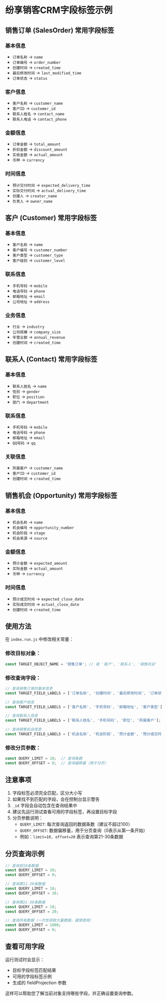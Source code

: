 # 纷享销客CRM字段标签示例

## 销售订单 (SalesOrder) 常用字段标签

### 基本信息
- `订单名称` → `name`
- `订单编号` → `order_number`
- `创建时间` → `created_time`
- `最后修改时间` → `last_modified_time`
- `订单状态` → `status`

### 客户信息
- `客户名称` → `customer_name`
- `客户ID` → `customer_id`
- `联系人姓名` → `contact_name`
- `联系人电话` → `contact_phone`

### 金额信息
- `订单金额` → `total_amount`
- `折扣金额` → `discount_amount`
- `实收金额` → `actual_amount`
- `币种` → `currency`

### 时间信息
- `预计交付时间` → `expected_delivery_time`
- `实际交付时间` → `actual_delivery_time`
- `创建人` → `creator_name`
- `负责人` → `owner_name`

## 客户 (Customer) 常用字段标签

### 基本信息
- `客户名称` → `name`
- `客户编号` → `customer_number`
- `客户类型` → `customer_type`
- `客户级别` → `customer_level`

### 联系信息
- `手机号码` → `mobile`
- `电话号码` → `phone`
- `邮箱地址` → `email`
- `公司地址` → `address`

### 业务信息
- `行业` → `industry`
- `公司规模` → `company_size`
- `年营业额` → `annual_revenue`
- `创建时间` → `created_time`

## 联系人 (Contact) 常用字段标签

### 基本信息
- `联系人姓名` → `name`
- `性别` → `gender`
- `职位` → `position`
- `部门` → `department`

### 联系信息
- `手机号码` → `mobile`
- `电话号码` → `phone`
- `邮箱地址` → `email`
- `QQ号码` → `qq`

### 关联信息
- `所属客户` → `customer_name`
- `客户ID` → `customer_id`
- `创建时间` → `created_time`

## 销售机会 (Opportunity) 常用字段标签

### 基本信息
- `机会名称` → `name`
- `机会编号` → `opportunity_number`
- `机会阶段` → `stage`
- `机会来源` → `source`

### 金额信息
- `预计金额` → `expected_amount`
- `实际金额` → `actual_amount`
- `币种` → `currency`

### 时间信息
- `预计成交时间` → `expected_close_date`
- `实际成交时间` → `actual_close_date`
- `创建时间` → `created_time`

## 使用方法

在 `index.run.js` 中修改相关常量：

### 修改目标对象：
```javascript
const TARGET_OBJECT_NAME = '销售订单'; // 或 '客户', '联系人', '销售机会'
```

### 修改查询字段：
```javascript
// 查询销售订单的基本信息
const TARGET_FIELD_LABELS = ['订单名称', '创建时间', '最后修改时间', '订单状态'];

// 查询客户信息
const TARGET_FIELD_LABELS = ['客户名称', '手机号码', '邮箱地址', '客户类型'];

// 查询联系人信息
const TARGET_FIELD_LABELS = ['联系人姓名', '手机号码', '职位', '所属客户'];

// 查询销售机会信息
const TARGET_FIELD_LABELS = ['机会名称', '机会阶段', '预计金额', '预计成交时间'];
```

### 修改分页参数：
```javascript
const QUERY_LIMIT = 10;  // 查询条数
const QUERY_OFFSET = 0;  // 查询偏移量（用于分页）
```

## 注意事项

1. 字段标签必须完全匹配，区分大小写
2. 如果找不到匹配的字段，会在控制台显示警告
3. `_id` 字段会自动包含在查询结果中
4. 建议先运行测试查看可用的字段标签，再设置目标字段
5. 分页参数说明：
   - `QUERY_LIMIT`: 每次查询返回的数据条数（建议不超过100）
   - `QUERY_OFFSET`: 数据偏移量，用于分页查询（0表示从第一条开始）
   - 例如：`limit=10, offset=20` 表示查询第21-30条数据

## 分页查询示例

```javascript
// 查询前10条数据
const QUERY_LIMIT = 10;
const QUERY_OFFSET = 0;

// 查询第11-20条数据
const QUERY_LIMIT = 10;
const QUERY_OFFSET = 10;

// 查询第21-30条数据
const QUERY_LIMIT = 10;
const QUERY_OFFSET = 20;

// 查询所有数据（一次性获取大量数据，谨慎使用）
const QUERY_LIMIT = 1000;
const QUERY_OFFSET = 0;
```

## 查看可用字段

运行测试时会显示：
- 目标字段标签匹配结果
- 可用的字段标签示例
- 生成的 fieldProjection 参数

这样可以帮助您了解当前对象支持哪些字段，并正确设置查询参数。 